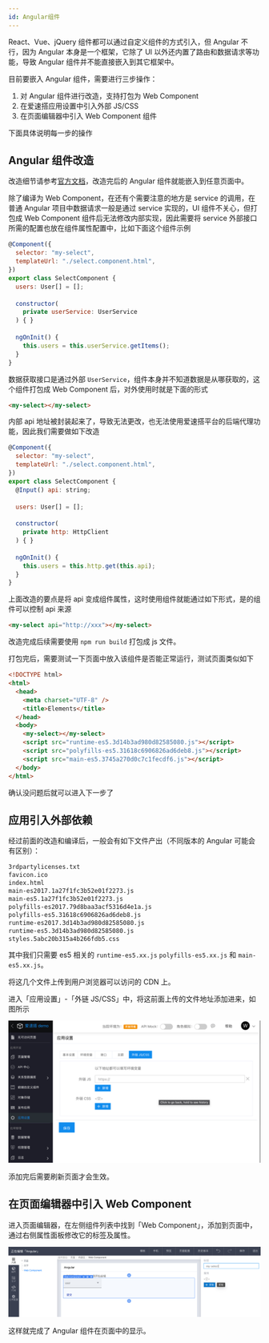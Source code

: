 ```yaml
---
id: Angular组件
---
```


React、Vue、jQuery 组件都可以通过自定义组件的方式引入，但 Angular 不行，因为 Angular 本身是一个框架，它除了 UI 以外还内置了路由和数据请求等功能，导致 Angular 组件并不能直接嵌入到其它框架中。

目前要嵌入 Angular 组件，需要进行三步操作：

1. 对 Angular 组件进行改造，支持打包为 Web Component
2. 在爱速搭应用设置中引入外部 JS/CSS
3. 在页面编辑器中引入 Web Component 组件

下面具体说明每一步的操作

## Angular 组件改造

改造细节请参考[官方文档](https://angular.io/guide/elements)，改造完后的 Angular 组件就能嵌入到任意页面中。

除了编译为 Web Component，在还有个需要注意的地方是 service 的调用，在普通 Angular 项目中数据请求一般是通过 service 实现的，UI 组件不关心，但打包成 Web Component 组件后无法修改内部实现，因此需要将 service 外部接口所需的配置也放在组件属性配置中，比如下面这个组件示例

```javascript
@Component({
  selector: "my-select",
  templateUrl: "./select.component.html",
})
export class SelectComponent {
  users: User[] = [];

  constructor(
    private userService: UserService
  ) { }

  ngOnInit() {
    this.users = this.userService.getItems();
  }
}
```

数据获取接口是通过外部 `UserService`，组件本身并不知道数据是从哪获取的，这个组件打包成 Web Component 后，对外使用时就是下面的形式

```html
<my-select></my-select>
```

内部 api 地址被封装起来了，导致无法更改，也无法使用爱速搭平台的后端代理功能，因此我们需要做如下改造

```javascript
@Component({
  selector: "my-select",
  templateUrl: "./select.component.html",
})
export class SelectComponent {
  @Input() api: string;

  users: User[] = [];

  constructor(
    private http: HttpClient
  ) { }

  ngOnInit() {
    this.users = this.http.get(this.api);
  }
}
```

上面改造的要点是将 api 变成组件属性，这时使用组件就能通过如下形式，是的组件可以控制 api 来源

```html
<my-select api="http://xxx"></my-select>
```

改造完成后续需要使用 `npm run build` 打包成 js 文件。

打包完后，需要测试一下页面中放入该组件是否能正常运行，测试页面类似如下

```html
<!DOCTYPE html>
<html>
  <head>
    <meta charset="UTF-8" />
    <title>Elements</title>
  </head>
  <body>
    <my-select></my-select>
    <script src="runtime-es5.3d14b3ad980d82585080.js"></script>
    <script src="polyfills-es5.31618c6906826ad6deb8.js"></script>
    <script src="main-es5.3745a270d0c7c1fecdf6.js"></script>
  </body>
</html>
```

确认没问题后就可以进入下一步了

## 应用引入外部依赖

经过前面的改造和编译后，一般会有如下文件产出（不同版本的 Angular 可能会有区别）：

```
3rdpartylicenses.txt
favicon.ico
index.html
main-es2017.1a27f1fc3b52e01f2273.js
main-es5.1a27f1fc3b52e01f2273.js
polyfills-es2017.79d8baa3acf5316d4e1a.js
polyfills-es5.31618c6906826ad6deb8.js
runtime-es2017.3d14b3ad980d82585080.js
runtime-es5.3d14b3ad980d82585080.js
styles.5abc20b315a4b266fdb5.css
```

其中我们只需要 es5 相关的 `runtime-es5.xx.js` `polyfills-es5.xx.js` 和 `main-es5.xx.js`。

将这几个文件上传到用户浏览器可以访问的 CDN 上。

进入「应用设置」-「外链 JS/CSS」中，将这前面上传的文件地址添加进来，如图所示

![image.png](/img/页面设计/普通页面设计/angular/external-js-css.png)

添加完后需要刷新页面才会生效。

## 在页面编辑器中引入 Web Component

进入页面编辑器，在左侧组件列表中找到「Web Component」，添加到页面中，通过右侧属性面板修改它的标签及属性。

![image.png](/img/页面设计/普通页面设计/angular/editor-web-component.png)

这样就完成了 Angular 组件在页面中的显示。

